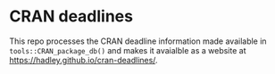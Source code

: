 # CRAN deadlines

This repo processes the CRAN deadline information made available in `tools::CRAN_package_db()` and makes it avaialble as a website at <https://hadley.github.io/cran-deadlines/>.
